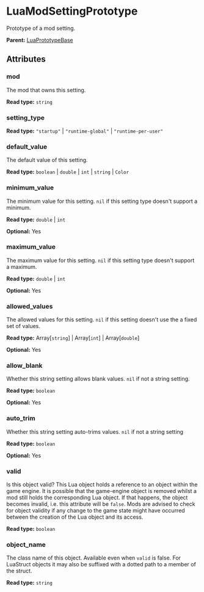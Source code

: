 # LuaModSettingPrototype

Prototype of a mod setting.

**Parent:** [LuaPrototypeBase](LuaPrototypeBase.md)

## Attributes

### mod

The mod that owns this setting.

**Read type:** `string`

### setting_type

**Read type:** `"startup"` | `"runtime-global"` | `"runtime-per-user"`

### default_value

The default value of this setting.

**Read type:** `boolean` | `double` | `int` | `string` | `Color`

### minimum_value

The minimum value for this setting. `nil` if this setting type doesn't support a minimum.

**Read type:** `double` | `int`

**Optional:** Yes

### maximum_value

The maximum value for this setting. `nil` if this setting type doesn't support a maximum.

**Read type:** `double` | `int`

**Optional:** Yes

### allowed_values

The allowed values for this setting. `nil` if this setting doesn't use the a fixed set of values.

**Read type:** Array[`string`] | Array[`int`] | Array[`double`]

**Optional:** Yes

### allow_blank

Whether this string setting allows blank values. `nil` if not a string setting.

**Read type:** `boolean`

**Optional:** Yes

### auto_trim

Whether this string setting auto-trims values. `nil` if not a string setting

**Read type:** `boolean`

**Optional:** Yes

### valid

Is this object valid? This Lua object holds a reference to an object within the game engine. It is possible that the game-engine object is removed whilst a mod still holds the corresponding Lua object. If that happens, the object becomes invalid, i.e. this attribute will be `false`. Mods are advised to check for object validity if any change to the game state might have occurred between the creation of the Lua object and its access.

**Read type:** `boolean`

### object_name

The class name of this object. Available even when `valid` is false. For LuaStruct objects it may also be suffixed with a dotted path to a member of the struct.

**Read type:** `string`

